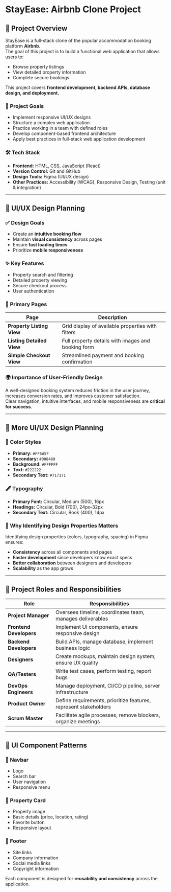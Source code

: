 # StayEase: Airbnb Clone Project

## 📌 Project Overview
StayEase is a full-stack clone of the popular accommodation booking platform **Airbnb**.  
The goal of this project is to build a functional web application that allows users to:

- Browse property listings  
- View detailed property information  
- Complete secure bookings  

This project covers **frontend development, backend APIs, database design, and deployment.**

### 🎯 Project Goals
- Implement responsive UI/UX designs  
- Structure a complex web application  
- Practice working in a team with defined roles  
- Develop component-based frontend architecture  
- Apply best practices in full-stack web application development  

### 🛠 Tech Stack
- **Frontend:** HTML, CSS, JavaScript (React)  
- **Version Control:** Git and GitHub  
- **Design Tools:** Figma (UI/UX design)  
- **Other Practices:** Accessibility (WCAG), Responsive Design, Testing (unit & integration)  

---

## 🎨 UI/UX Design Planning

### ✅ Design Goals
- Create an **intuitive booking flow**  
- Maintain **visual consistency** across pages  
- Ensure **fast loading times**  
- Prioritize **mobile responsiveness**  

### ✨ Key Features
- Property search and filtering  
- Detailed property viewing  
- Secure checkout process  
- User authentication  

### 📄 Primary Pages
| Page                  | Description                                                  |
|-----------------------|--------------------------------------------------------------|
| **Property Listing View** | Grid display of available properties with filters             |
| **Listing Detailed View** | Full property details with images and booking form           |
| **Simple Checkout View**  | Streamlined payment and booking confirmation                 |

### 🌍 Importance of User-Friendly Design
A well-designed booking system reduces friction in the user journey, increases conversion rates, and improves customer satisfaction.  
Clear navigation, intuitive interfaces, and mobile responsiveness are **critical for success**.  

---

## 🎨 More UI/UX Design Planning

### 🎨 Color Styles
- **Primary:** `#FF5A5F`  
- **Secondary:** `#008489`  
- **Background:** `#FFFFFF`  
- **Text:** `#222222`  
- **Secondary Text:** `#717171`  

### 🖋 Typography
- **Primary Font:** Circular, Medium (500), 16px  
- **Headings:** Circular, Bold (700), 24px–32px  
- **Secondary Text:** Circular, Book (400), 14px  

### 📌 Why Identifying Design Properties Matters
Identifying design properties (colors, typography, spacing) in Figma ensures:  
- **Consistency** across all components and pages  
- **Faster development** since developers know exact specs  
- **Better collaboration** between designers and developers  
- **Scalability** as the app grows  

---

## 👥 Project Roles and Responsibilities

| Role             | Responsibilities |
|------------------|------------------|
| **Project Manager** | Oversees timeline, coordinates team, manages deliverables |
| **Frontend Developers** | Implement UI components, ensure responsive design |
| **Backend Developers** | Build APIs, manage database, implement business logic |
| **Designers** | Create mockups, maintain design system, ensure UX quality |
| **QA/Testers** | Write test cases, perform testing, report bugs |
| **DevOps Engineers** | Manage deployment, CI/CD pipeline, server infrastructure |
| **Product Owner** | Define requirements, prioritize features, represent stakeholders |
| **Scrum Master** | Facilitate agile processes, remove blockers, organize meetings |

---

## 🧩 UI Component Patterns

### 🔹 Navbar
- Logo  
- Search bar  
- User navigation  
- Responsive menu  

### 🔹 Property Card
- Property image  
- Basic details (price, location, rating)  
- Favorite button  
- Responsive layout  

### 🔹 Footer
- Site links  
- Company information  
- Social media links  
- Copyright information  

Each component is designed for **reusability and consistency** across the application.  
